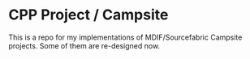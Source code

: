 # CPP Project / Campsite

This is a repo for my implementations of MDIF/Sourcefabric Campsite projects. Some of them are re-designed now.
